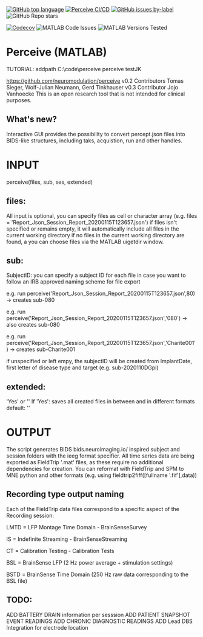 [![GitHub top language](https://img.shields.io/github/languages/top/neuromodulation/perceive)](https://matlab.mathworks.com/)  [![Perceive CI/CD](https://github.com/neuromodulation/perceive/actions/workflows/main.yml/badge.svg)](https://github.com/neuromodulation/perceive/actions/workflows/main.yml) [![GitHub issues by-label](https://img.shields.io/github/issues-raw/neuromodulation/perceive/bug)](https://github.com/neuromodulation/perceive/issues?q=is%3Aissue+is%3Aopen+label%3Abug) ![GitHub Repo stars](https://img.shields.io/github/stars/neuromodulation/perceive?style=social)

[![Codecov](https://img.shields.io/codecov/c/github/neuromodulation/perceive)](https://app.codecov.io/gh/neuromodulation/perceive/tree/hackathonretune) ![MATLAB Code Issues](https://img.shields.io/endpoint?url=https%3A%2F%2Fraw.githubusercontent.com%2Fneuromodulation%2Fperceive%2Fhackathonretune%2Freports%2Fbadge%2Fcode_issues.json) ![MATLAB Versions Tested](https://img.shields.io/endpoint?url=https%3A%2F%2Fraw.githubusercontent.com%2Fneuromodulation%2Fperceive%2Fhackathonretune%2Freports%2Fbadge%2Ftested_with.json) 


# Perceive (MATLAB)

TUTORIAL:
addpath C:\code\perceive
perceive
testJK

https://github.com/neuromodulation/perceive 
v0.2 Contributors Tomas Sieger, Wolf-Julian Neumann, Gerd Tinkhauser
v0.3 Contributor Jojo Vanhoecke
This is an open research tool that is not intended for clinical purposes. 

## What's new?

Interactive GUI provides the possibility to convert percept.json files into BIDS-like structures,
including taks, acquistion, run and other handles.

# INPUT

perceive(files, sub, ses, extended)

## files:
All input is optional, you can specify files as cell or character array
(e.g. files = 'Report_Json_Session_Report_20200115T123657.json') 
if files isn't specified or remains empty, it will automatically include
all files in the current working directory
if no files in the current working directory are found, a you can choose
files via the MATLAB uigetdir window.

## sub:
SubjectID: you can specify a subject ID for each file in case you want to follow an IRB approved naming scheme for file export

e.g. run perceive('Report_Json_Session_Report_20200115T123657.json',80) -> creates sub-080

e.g. run perceive('Report_Json_Session_Report_20200115T123657.json','080') -> also creates sub-080

e.g. run perceive('Report_Json_Session_Report_20200115T123657.json','Charite001') -> creates sub-Charite001

if unspecified or left empy, the subjectID will be created from
ImplantDate, first letter of disease type and target (e.g. sub-2020110DGpi)

## extended:
'Yes' or ''
If 'Yes': saves all created files in between and in different formats
default: ''


# OUTPUT

The script generates BIDS bids.neuroimaging.io/ inspired subject and session folders with the
ieeg format specifier. 
All time series data are being exported as FieldTrip '.mat' files, as these require no additional dependencies for creation.
You can reformat with FieldTrip and SPM to MNE python and other formats (e.g. using fieldtrip2fiff([fullname '.fif'],data))

## Recording type output naming
Each of the FieldTrip data files correspond to a specific aspect of the Recording session:

LMTD = LFP Montage Time Domain - BrainSenseSurvey

IS = Indefinite Streaming - BrainSenseStreaming

CT = Calibration Testing - Calibration Tests

BSL = BrainSense LFP (2 Hz power average + stimulation settings)

BSTD = BrainSense Time Domain (250 Hz raw data corresponding to the BSL file)

## TODO: 
ADD BATTERY DRAIN information per sesssion
ADD PATIENT SNAPSHOT EVENT READINGS
ADD CHRONIC DIAGNOSTIC READINGS
ADD Lead DBS Integration for electrode location

